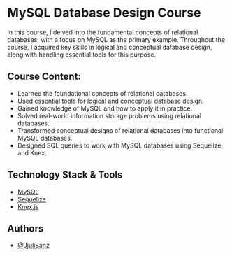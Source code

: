 
# MySQL Database Design Course

In this course, I delved into the fundamental concepts of relational databases, with a focus on MySQL as the primary example. Throughout the course, I acquired key skills in logical and conceptual database design, along with handling essential tools for this purpose.


## Course Content:

 - Learned the foundational concepts of relational databases.
 - Used essential tools for logical and conceptual database design.
 - Gained knowledge of MySQL and how to apply it in practice.
 - Solved real-world information storage problems using relational databases.
 - Transformed conceptual designs of relational databases into functional MySQL databases.
 - Designed SQL queries to work with MySQL databases using Sequelize and Knex.

## Technology Stack & Tools

 - [MySQL](https://www.mysql.com)
 - [Sequelize](https://sequelize.org/docs/v6/getting-started/)
 - [Knex.js](https://knexjs.org/guide/)


## Authors

- [@JjuliSanz ](https://github.com/JjuliSanz)
